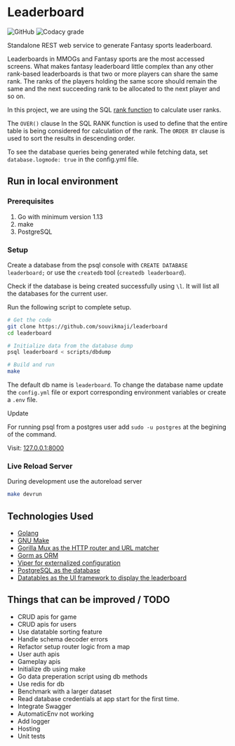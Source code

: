 # Leaderboard

![GitHub](https://img.shields.io/github/license/souvikmaji/leaderboard) ![Codacy grade](https://img.shields.io/codacy/grade/a0b36eaed7b74ec6be460ceda499bf2c)

Standalone REST web service to generate Fantasy sports leaderboard.

Leaderboards in MMOGs and Fantasy sports are the most accessed screens. What makes fantasy leaderboard little complex than any other rank-based leaderboards is that two or more players can share the same rank. The ranks of the players holding the same score should remain the same and the next succeeding rank to be allocated to the next player and so on.

In this project, we are using the SQL [rank function](http://www.sqltutorial.org/sql-window-functions/sql-rank/) to calculate user ranks.

The `OVER()` clause In the SQL RANK function is used to define that the entire table is being considered for calculation of the rank. The `ORDER BY` clause is used to sort the results in descending order.

To see the database queries being generated while fetching data, set `database.logmode: true` in the config.yml file.

## Run in local environment

### Prerequisites

1.  Go with minimum version 1.13
2.  make
3.  PostgreSQL

### Setup

Create a database from the psql console with `CREATE DATABASE leaderboard;` or use the `createdb` tool (`createdb leaderboard`).

Check if the database is being created successfully using `\l`. It will list all the databases for the current user.

Run the following script to complete setup.

```sh
# Get the code
git clone https://github.com/souvikmaji/leaderboard
cd leaderboard

# Initialize data from the database dump
psql leaderboard < scripts/dbdump

# Build and run
make
```

The default db name is `leaderboard`. To change the database name update the `config.yml` file or export corresponding environment variables or create a `.env` file.

Update

For running psql from a postgres user add `sudo -u postgres` at the begining of the command.

Visit: [127.0.0.1:8000](127.0.0.1:8000)

### Live Reload Server

During development use the autoreload server

```sh
make devrun
```

## Technologies Used

-   [Golang](https://golang.org/)
-   [GNU Make](https://www.gnu.org/software/make/manual/html_node/Introduction.html)
-   [Gorilla Mux as the HTTP router and URL matcher](https://github.com/gorilla/mux)
-   [Gorm as ORM](https://gorm.io/)
-   [Viper for externalized configuration](https://github.com/spf13/viper)
-   [PostgreSQL as the database](https://www.postgresql.org/)
-   [Datatables as the UI framework to display the leaderboard](https://datatables.net/)

## Things that can be improved / TODO

-   CRUD apis for game
-   CRUD apis for users
-   Use datatable sorting feature
-   Handle schema decoder errors
-   Refactor setup router logic from a map
-   User auth apis
-   Gameplay apis
-   Initialize db using make
-   Go data preperation script using db methods
-   Use redis for db
-   Benchmark with a larger dataset
-   Read database credentials at app start for the first time.
-   Integrate Swagger
-   AutomaticEnv not working
-   Add logger
-   Hosting
-   Unit tests
